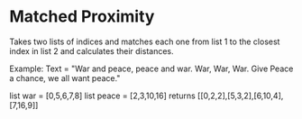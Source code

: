 # Matched Proximity
Takes two lists of indices and matches each one from list 1 to the closest index in list 2 and calculates their distances.

Example:
Text =       "War and peace, peace and war. War, War, War. Give Peace a chance, we all want peace."

list war = [0,5,6,7,8]
list peace = [2,3,10,16]
returns [[0,2,2],[5,3,2],[6,10,4],[7,16,9]]
